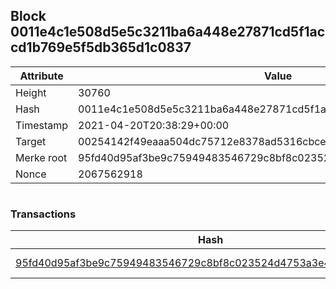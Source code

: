 ## Block 0011e4c1e508d5e5c3211ba6a448e27871cd5f1accd1b769e5f5db365d1c0837

Attribute | Value
--- | ---
Height | 30760
Hash | 0011e4c1e508d5e5c3211ba6a448e27871cd5f1accd1b769e5f5db365d1c0837
Timestamp | 2021-04-20T20:38:29+00:00
Target | 00254142f49eaaa504dc75712e8378ad5316cbcead634704b3734b6271167cc4
Merke root | 95fd40d95af3be9c75949483546729c8bf8c023524d4753a3e470f76a1fca5a4
Nonce | 2067562918

```

```

### Transactions

Hash | Amount
--- | ---
[95fd40d95af3be9c75949483546729c8bf8c023524d4753a3e470f76a1fca5a4](95fd40d95af3be9c75949483546729c8bf8c023524d4753a3e470f76a1fca5a4.md) | 10.00000000 SKEPTI 
